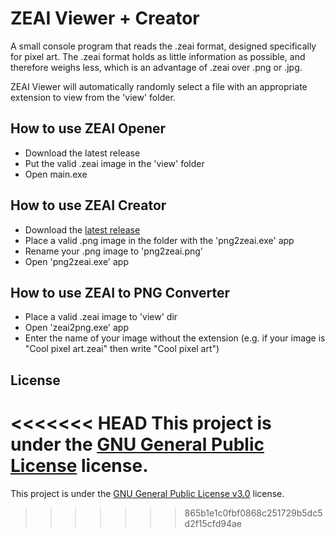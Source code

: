 # ZEAI Viewer + Creator 

A small console program that reads the .zeai format, designed specifically for pixel art. The .zeai format holds as little information as possible, and therefore weighs less, which is an advantage of .zeai over .png or .jpg.

ZEAI Viewer will automatically randomly select a file with an appropriate extension to view from the 'view' folder.

## How to use ZEAI Opener

* Download the latest release
* Put the valid .zeai image in the 'view' folder
* Open main.exe

## How to use ZEAI Creator

* Download the [latest release](https://github.com/ZeroBossSq/ZEAI-Viewer/releases/tag/Release)
* Place a valid .png image in the folder with the 'png2zeai.exe' app
* Rename your .png image to 'png2zeai.png'
* Open 'png2zeai.exe' app

## How to use ZEAI to PNG Converter

* Place a valid .zeai image to 'view' dir
* Open 'zeai2png.exe' app
* Enter the name of your image without the extension (e.g. if your image is "Cool pixel art.zeai" then write "Cool pixel art")

## License

<<<<<<< HEAD
This project is under the [GNU General Public License](./LICENSE) license.
=======
This project is under the [GNU General Public License v3.0](./LICENSE) license.
>>>>>>> 865b1e1c0fbf0868c251729b5dc5d2f15cfd94ae
